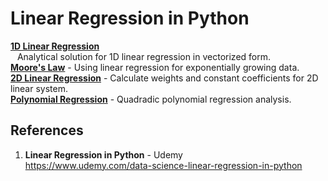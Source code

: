 # Linear Regression in Python

**[1D Linear Regression](https://github.com/nkuhta/Linear-Regression-Python/blob/master/linear_1D.py)**  
&ensp; Analytical solution for 1D linear regression in vectorized form.  
**[Moore's Law](https://github.com/nkuhta/Linear-Regression-Python/blob/master/moore.py)** - Using linear regression for exponentially growing data.  
**[2D Linear Regression](https://github.com/nkuhta/Linear-Regression-Python/blob/master/linear_2D.py)** - Calculate weights and constant coefficients for 2D linear system.  
**[Polynomial Regression](https://github.com/nkuhta/Linear-Regression-Python/blob/master/polynomial_regression.py)** - Quadradic polynomial regression analysis. 


##  References
1.  **Linear Regression in Python** - Udemy   
	https://www.udemy.com/data-science-linear-regression-in-python
